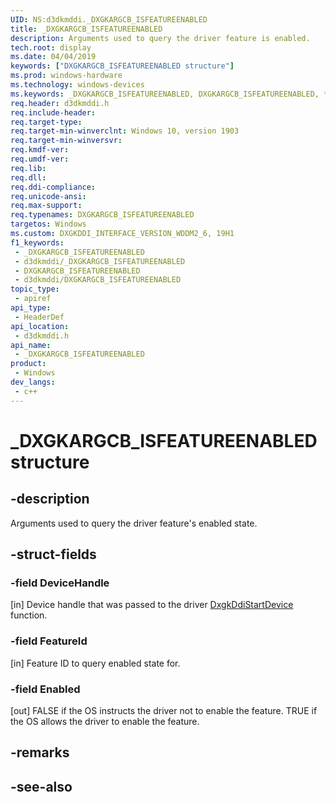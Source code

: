```yaml
---
UID: NS:d3dkmddi._DXGKARGCB_ISFEATUREENABLED
title: _DXGKARGCB_ISFEATUREENABLED
description: Arguments used to query the driver feature is enabled.
tech.root: display
ms.date: 04/04/2019
keywords: ["DXGKARGCB_ISFEATUREENABLED structure"]
ms.prod: windows-hardware
ms.technology: windows-devices
ms.keywords: _DXGKARGCB_ISFEATUREENABLED, DXGKARGCB_ISFEATUREENABLED, *INOUT_PDXGKARGCB_ISFEATUREENABLED
req.header: d3dkmddi.h
req.include-header: 
req.target-type: 
req.target-min-winverclnt: Windows 10, version 1903
req.target-min-winversvr: 
req.kmdf-ver: 
req.umdf-ver: 
req.lib: 
req.dll: 
req.ddi-compliance: 
req.unicode-ansi: 
req.max-support: 
req.typenames: DXGKARGCB_ISFEATUREENABLED
targetos: Windows
ms.custom: DXGKDDI_INTERFACE_VERSION_WDDM2_6, 19H1
f1_keywords:
 - _DXGKARGCB_ISFEATUREENABLED
 - d3dkmddi/_DXGKARGCB_ISFEATUREENABLED
 - DXGKARGCB_ISFEATUREENABLED
 - d3dkmddi/DXGKARGCB_ISFEATUREENABLED
topic_type:
 - apiref
api_type:
 - HeaderDef
api_location:
 - d3dkmddi.h
api_name:
 - _DXGKARGCB_ISFEATUREENABLED
product:
 - Windows
dev_langs:
 - c++
---
```


# _DXGKARGCB_ISFEATUREENABLED structure


## -description

Arguments used to query the driver feature's enabled state.

## -struct-fields

### -field DeviceHandle

 
[in] Device handle that was passed to the driver [DxgkDdiStartDevice](../dispmprt/nc-dispmprt-dxgkddi_start_device.md) function.

### -field FeatureId

[in] Feature ID to query enabled state for.

### -field Enabled

 
[out] FALSE if the OS instructs the driver not to enable the feature. TRUE if the OS allows the driver to enable the feature.

## -remarks

## -see-also

